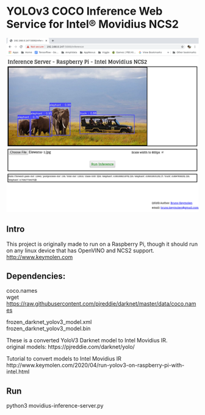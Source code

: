 YOLOv3 COCO Inference Web Service for Intel® Movidius NCS2
==========================================================

<img src="doc/example-1.png" width="700">

Intro
--------
This project is originally made to run on a Raspberry Pi, though it should run on any linux device that has OpenVINO and NCS2 support.
http://www.keymolen.com


Dependencies:
------------

coco.names<br>
wget https://raw.githubusercontent.com/pjreddie/darknet/master/data/coco.names
<p>
frozen_darknet_yolov3_model.xml<br>
frozen_darknet_yolov3_model.bin<br>
<p>
These is a converted YoloV3 Darknet model to Intel Movidius IR.<br>
original models: https://pjreddie.com/darknet/yolo/
<p>
Tutorial to convert models to Intel Movidius IR
http://www.keymolen.com/2020/04/run-yolov3-on-raspberry-pi-with-intel.html


Run
---
python3 movidius-inference-server.py
